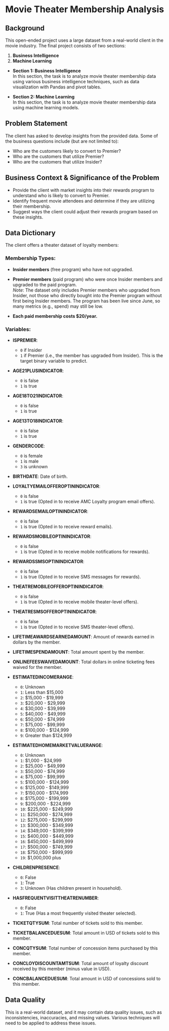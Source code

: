# Movie Theater Membership Analysis

## Background
This open-ended project uses a large dataset from a real-world client in the movie industry. The final project consists of two sections:  
1. **Business Intelligence**  
2. **Machine Learning**  

- **Section 1: Business Intelligence**  
  In this section, the task is to analyze movie theater membership data using various business intelligence techniques, such as data visualization with Pandas and pivot tables.

- **Section 2: Machine Learning**  
  In this section, the task is to analyze movie theater membership data using machine learning models.

## Problem Statement
The client has asked to develop insights from the provided data. Some of the business questions include (but are not limited to):
- Who are the customers likely to convert to Premier?
- Who are the customers that utilize Premier?
- Who are the customers that utilize Insider?

## Business Context & Significance of the Problem
- Provide the client with market insights into their rewards program to understand who is likely to convert to Premier.
- Identify frequent movie attendees and determine if they are utilizing their membership.
- Suggest ways the client could adjust their rewards program based on these insights.

## Data Dictionary
The client offers a theater dataset of loyalty members:

### Membership Types:
- **Insider members** (free program) who have not upgraded.
- **Premier members** (paid program) who were once Insider members and upgraded to the paid program.  
*Note*: The dataset only includes Premier members who upgraded from Insider, not those who directly bought into the Premier program without first being Insider members. The program has been live since June, so many metrics (e.g., spend) may still be low.

- **Each paid membership costs $20/year.**

### Variables:
- **ISPREMIER**:  
  - `0` if Insider  
  - `1` if Premier (i.e., the member has upgraded from Insider). This is the target binary variable to predict.

- **AGE21PLUSINDICATOR**:  
  - `0` is false  
  - `1` is true  

- **AGE18TO21INDICATOR**:  
  - `0` is false  
  - `1` is true  

- **AGE13TO18INDICATOR**:  
  - `0` is false  
  - `1` is true  

- **GENDERCODE**:  
  - `0` is female  
  - `1` is male  
  - `3` is unknown  

- **BIRTHDATE**: Date of birth.

- **LOYALTYEMAILOFFEROPTININDICATOR**:  
  - `0` is false  
  - `1` is true (Opted in to receive AMC Loyalty program email offers).

- **REWARDSEMAILOPTININDICATOR**:  
  - `0` is false  
  - `1` is true (Opted in to receive reward emails).

- **REWARDSMOBILEOPTININDICATOR**:  
  - `0` is false  
  - `1` is true (Opted in to receive mobile notifications for rewards).

- **REWARDSSMSOPTININDICATOR**:  
  - `0` is false  
  - `1` is true (Opted in to receive SMS messages for rewards).

- **THEATREMOBILEOFFEROPTININDICATOR**:  
  - `0` is false  
  - `1` is true (Opted in to receive mobile theater-level offers).

- **THEATRESMSOFFEROPTININDICATOR**:  
  - `0` is false  
  - `1` is true (Opted in to receive SMS theater-level offers).

- **LIFETIMEAWARDSEARNEDAMOUNT**: Amount of rewards earned in dollars by the member.

- **LIFETIMESPENDAMOUNT**: Total amount spent by the member.

- **ONLINEFEESWAIVEDAMOUNT**: Total dollars in online ticketing fees waived for the member.

- **ESTIMATEDINCOMERANGE**:  
  - `0`: Unknown  
  - `1`: Less than $15,000  
  - `2`: $15,000 - $19,999  
  - `3`: $20,000 - $29,999  
  - `4`: $30,000 - $39,999  
  - `5`: $40,000 - $49,999  
  - `6`: $50,000 - $74,999  
  - `7`: $75,000 - $99,999  
  - `8`: $100,000 - $124,999  
  - `9`: Greater than $124,999

- **ESTIMATEDHOMEMARKETVALUERANGE**:  
  - `0`: Unknown  
  - `1`: $1,000 - $24,999  
  - `2`: $25,000 - $49,999  
  - `3`: $50,000 - $74,999  
  - `4`: $75,000 - $99,999  
  - `5`: $100,000 - $124,999  
  - `6`: $125,000 - $149,999  
  - `7`: $150,000 - $174,999  
  - `8`: $175,000 - $199,999  
  - `9`: $200,000 - $224,999  
  - `10`: $225,000 - $249,999  
  - `11`: $250,000 - $274,999  
  - `12`: $275,000 - $299,999  
  - `13`: $300,000 - $349,999  
  - `14`: $349,000 - $399,999  
  - `15`: $400,000 - $449,999  
  - `16`: $450,000 - $499,999  
  - `17`: $500,000 - $749,999  
  - `18`: $750,000 - $999,999  
  - `19`: $1,000,000 plus  

- **CHILDRENPRESENCE**:  
  - `0`: False  
  - `1`: True  
  - `3`: Unknown (Has children present in household).

- **HASFREQUENTVISITTHEATRENUMBER**:  
  - `0`: False  
  - `1`: True (Has a most frequently visited theater selected).

- **TICKETQTYSUM**: Total number of tickets sold to this member.

- **TICKETBALANCEDUESUM**: Total amount in USD of tickets sold to this member.

- **CONCQTYSUM**: Total number of concession items purchased by this member.

- **CONCLOYDISCOUNTAMTSUM**: Total amount of loyalty discount received by this member (minus value in USD).

- **CONCBALANCEDUESUM**: Total amount in USD of concessions sold to this member.

## Data Quality
This is a real-world dataset, and it may contain data quality issues, such as inconsistencies, inaccuracies, and missing values. Various techniques will need to be applied to address these issues.

